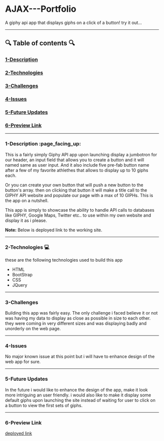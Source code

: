 # AJAX---Portfolio

A giphy api app that displays giphs on a click of a button! try it out...
   
---
## :mag: Table of contents :mag:

### [1-Description](https://github.com/DrWood89/Giphy-API#1-description-page_facing_up)
### [2-Technologies](https://github.com/DrWood89/Giphy-API#2-technologies-computer)
### [3-Challenges](https://github.com/DrWood89/Giphy-API#3-challenges)
### [4-Issues](https://github.com/DrWood89/Giphy-API#4-issues)
### [5-Future Updates](https://github.com/DrWood89/Giphy-API#5-future-updates)
### [6-Preview Link](https://github.com/DrWood89/Giphy-API#6-preview-link)

---
### 1-Description :page\_facing\_up:

This is a fairly simply Giphy API app upon launching display a jumbotron for our header, an input field that allows
you to create a button and it will named same as user input. And it also include five pre-fab button name after
a few of my favorite athlethes that allows to display up to 10 giphs each. 

Or you can create your own button that will push a new button to the button's array. then on clicking that button 
it will make a title call to the GIPHY API website and populate our page with a max of 10 GIPHs. This is the app
on a nutshell.

This app is simply to showcase the ability to handle API calls to databases like GIPHY, Google Maps, Twitter etc..
to use within my own website and display it as i please.

**Note:** Below is deployed link to the working site.

---
### 2-Technologies  :computer:

these are the following technologies used to build this app
- HTML
- BootStrap
- CSS
- JQuery

---
### 3-Challenges 

Building this app was fairly easy. The only challenge i faced believe it or not was having my data to display as close
as possible in size to each other. they were coming in very different sizes and was displaying badly and unorderly on 
the web page.

---
### 4-Issues

No major known issue at this point but i will have to enhance design of the web app for sure.

---
### 5-Future Updates

In the future i would like to enhance the design of the app, make it look more intriguing an user friendly.
i would also like to make it display some default giphs upon launching the site instead of waiting for user 
to click on a button to view the first sets of giphs.

---
### 6-Preview Link

[deployed link](https://drwood89.github.io/GIPHY_API/)

